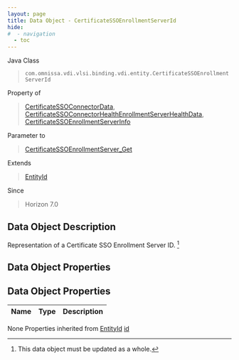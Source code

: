 ```yaml
---
layout: page
title: Data Object - CertificateSSOEnrollmentServerId
hide:
#  - navigation
  - toc
---
```








Java Class
> `com.omnissa.vdi.vlsi.binding.vdi.entity.CertificateSSOEnrollmentServerId`

Property of
> [CertificateSSOConnectorData](vdi.infrastructure.CertificateSSOConnector.CertificateSSOConnectorData.md#field_detail), [CertificateSSOConnectorHealthEnrollmentServerHealthData](vdi.health.CertificateSSOConnectorHealth.EnrollmentServerHealthData.md#field_detail), [CertificateSSOEnrollmentServerInfo](vdi.infrastructure.CertificateSSOEnrollmentServer.CertificateSSOEnrollmentServerInfo.md#field_detail)

Parameter to
> [CertificateSSOEnrollmentServer_Get](vdi.infrastructure.CertificateSSOEnrollmentServer.md#get)

Extends
> [EntityId](vdi.EntityId.md)

Since
> Horizon 7.0


## Data Object Description

Representation of a Certificate SSO Enrollment Server ID.
 [^167]



## Data Object Properties

## Data Object Properties

 Name | Type | Description
:---|:---:|:---
None
Properties inherited from [EntityId](vdi.EntityId.md)
[id](vdi.EntityId.md#id)


 


[^167]: This data object must be updated as a whole.